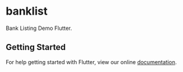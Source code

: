 # banklist

Bank Listing Demo Flutter.

## Getting Started

For help getting started with Flutter, view our online
[documentation](https://flutter.io/).
